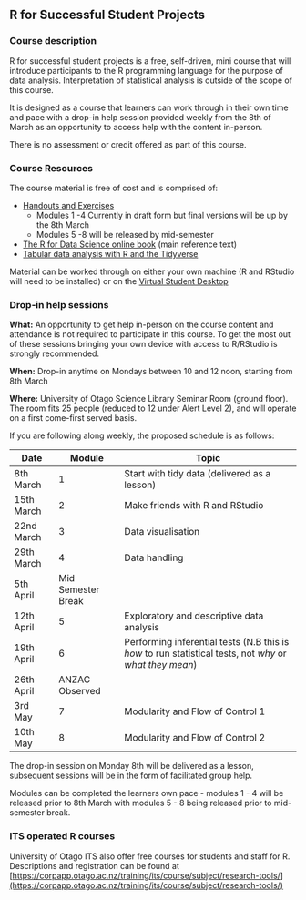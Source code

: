 ## R for Successful Student Projects


### Course description

R for successful student projects is a free, self-driven, mini course that will introduce participants to the R programming language for the purpose of data analysis. Interpretation of statistical analysis is outside of the scope of this course.

It is designed as a course that learners can work through in their own time and pace with a drop-in help session provided weekly from the 8th of March as an opportunity to access help with the content in-person.

There is no assessment or credit offered as part of this course.


### Course Resources

The course material is free of cost and is comprised of:
 - [Handouts and Exercises](https://drive.google.com/drive/folders/1ttf1s8-vkJNOlHdphfi2zFyMq6gGEvCy?usp=sharing)
   * Modules 1 -4 Currently in draft form but final versions will be up by the 8th March
   * Modules 5 -8 will be released by mid-semester
 - [The R for Data Science online book](https://r4ds.had.co.nz) (main reference text)
 - [Tabular data analysis with R and the Tidyverse](https://static-bcrf.biochem.wisc.edu/courses/Tabular-data-analysis-with-R-and-Tidyverse/book/)


Material can be worked through on either your own machine (R and RStudio will need to be installed) or on the [Virtual Student Desktop](https://blogs.otago.ac.nz/studentit/student-desktop/)

### Drop-in help sessions

**What:** An opportunity to get help in-person on the course content and attendance is not required to participate in this course. To get the most out of these sessions bringing your own device with access to R/RStudio is strongly recommended.

**When:** Drop-in anytime on Mondays between 10 and 12 noon, starting from 8th March

**Where:** University of Otago Science Library Seminar Room (ground floor). The room fits 25 people (reduced to 12 under Alert Level 2), and will operate on a first come-first served basis.


If you are following along weekly, the proposed schedule is as follows:

Date | Module | Topic
---|---|---
8th March | 1 | Start with tidy data (delivered as a lesson)
15th March | 2 | Make friends with R and RStudio
22nd March | 3 | Data visualisation
29th March | 4 | Data handling
5th April | Mid Semester Break |
12th April | 5 | Exploratory and descriptive data analysis
19th April | 6 | Performing inferential tests (N.B this is _how_ to run statistical tests, not _why_ or _what they mean_)
26th April | ANZAC Observed |
3rd May | 7 | Modularity and Flow of Control 1
10th May | 8 | Modularity and Flow of Control 2


The drop-in session on Monday 8th will be delivered as a lesson, subsequent sessions will be in the form of facilitated group help.

Modules can be completed the learners own pace - modules 1 - 4 will be released prior to 8th March with modules 5 - 8 being released prior to mid-semester break.


### ITS operated R courses

University of Otago ITS also offer free courses for students and staff for R. Descriptions and registration can be found at [https://corpapp.otago.ac.nz/training/its/course/subject/research-tools/](https://corpapp.otago.ac.nz/training/its/course/subject/research-tools/) 
